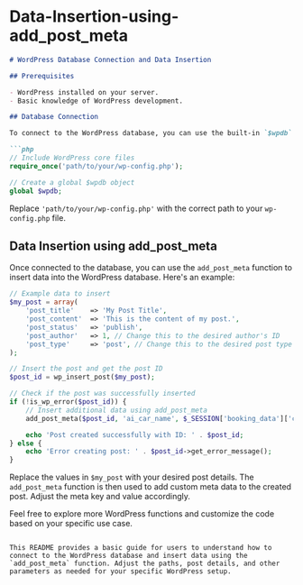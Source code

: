 # Data-Insertion-using-add_post_meta

```markdown
# WordPress Database Connection and Data Insertion

## Prerequisites

- WordPress installed on your server.
- Basic knowledge of WordPress development.

## Database Connection

To connect to the WordPress database, you can use the built-in `$wpdb` class. In your PHP file, add the following lines:

```php
// Include WordPress core files
require_once('path/to/your/wp-config.php');

// Create a global $wpdb object
global $wpdb;
```

Replace `'path/to/your/wp-config.php'` with the correct path to your `wp-config.php` file.

## Data Insertion using add_post_meta

Once connected to the database, you can use the `add_post_meta` function to insert data into the WordPress database. Here's an example:

```php
// Example data to insert
$my_post = array(
    'post_title'    => 'My Post Title',
    'post_content'  => 'This is the content of my post.',
    'post_status'   => 'publish',
    'post_author'   => 1, // Change this to the desired author's ID
    'post_type'     => 'post', // Change this to the desired post type
);

// Insert the post and get the post ID
$post_id = wp_insert_post($my_post);

// Check if the post was successfully inserted
if (!is_wp_error($post_id)) {
    // Insert additional data using add_post_meta
    add_post_meta($post_id, 'ai_car_name', $_SESSION['booking_data']['car_name'], true);

    echo 'Post created successfully with ID: ' . $post_id;
} else {
    echo 'Error creating post: ' . $post_id->get_error_message();
}
```

Replace the values in `$my_post` with your desired post details. The `add_post_meta` function is then used to add custom meta data to the created post. Adjust the meta key and value accordingly.

Feel free to explore more WordPress functions and customize the code based on your specific use case.
```

This README provides a basic guide for users to understand how to connect to the WordPress database and insert data using the `add_post_meta` function. Adjust the paths, post details, and other parameters as needed for your specific WordPress setup.
